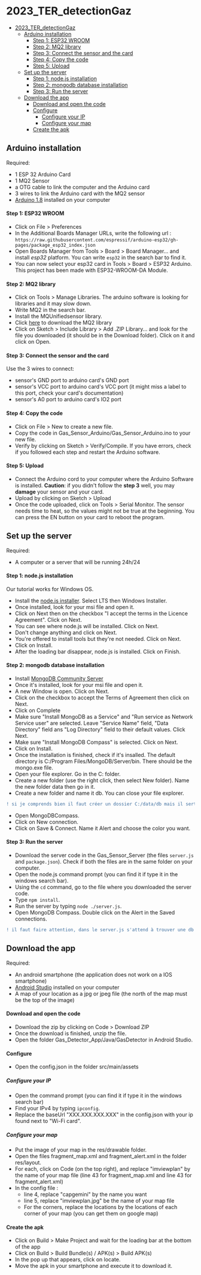 # 2023_TER_detectionGaz

- [2023\_TER\_detectionGaz](#2023_ter_detectiongaz)
  - [Arduino installation](#arduino-installation)
      - [Step 1: ESP32 WROOM](#step-1-esp32-wroom)
      - [Step 2: MQ2 library](#step-2-mq2-library)
      - [Step 3: Connect the sensor and the card](#step-3-connect-the-sensor-and-the-card)
      - [Step 4: Copy the code](#step-4-copy-the-code)
      - [Step 5: Upload](#step-5-upload)
  - [Set up the server](#set-up-the-server)
      - [Step 1: node.js installation](#step-1-nodejs-installation)
      - [Step 2: mongodb database installation](#step-2-mongodb-database-installation)
      - [Step 3: Run the server](#step-3-run-the-server)
  - [Download the app](#download-the-app)
      - [Download and open the code](#download-and-open-the-code)
      - [Configure](#configure)
        - [Configure your IP](#configure-your-ip)
        - [Configure your map](#configure-your-map)
      - [Create the apk](#create-the-apk)


## Arduino installation

Required:
- 1 ESP 32 Arduino Card
- 1 MQ2 Sensor
- a OTG cable to link the computer and the Arduino card
- 3 wires to link the Arduino card with the MQ2 sensor
- [Arduino 1.8](https://www.arduino.cc/en/software) installed on your computer

#### Step 1: ESP32 WROOM

- Click on File > Preferences
- In the Additional Boards Manager URLs, write the following url : ```https://raw.githubusercontent.com/espressif/arduino-esp32/gh-pages/package_esp32_index.json```
- Open Boards Manager from Tools > Board > Board Manager... and install *esp32* platform. You can write ```esp32``` in the search bar to find it.
- You can now select your esp32 card in Tools > Board > ESP32 Arduino. This project has been made with ESP32-WROOM-DA Module. 

#### Step 2: MQ2 library

- Click on Tools > Manage Libraries. The arduino software is looking for libraries and it may slow down. 
- Write MQ2 in the search bar. 
- Install the MQUnifiedsensor library.
- Click [here](https://github.com/labay11/MQ-2-sensor-library/archive/refs/heads/master.zip) to download the MQ2 library
- Click on Sketch > Include Library > Add .ZIP Library... and look for the file you downloaded (it should be in the Download folder). Click on it and click on Open.

#### Step 3: Connect the sensor and the card

Use the 3 wires to connect:
- sensor's GND port to arduino card's GND port
- sensor's VCC port to arduino card's VCC port (it might miss a label to this port, check your card's documentation)
- sensor's A0 port to arduino card's IO2 port

#### Step 4: Copy the code

- Click on File > New to create a new file. 
- Copy the code in Gas_Sensor_Arduino/Gas_Sensor_Arduino.ino to your new file.
- Verify by clicking on Sketch > Verify/Compile. If you have errors, check if you followed each step and restart the Arduino software.

#### Step 5: Upload

- Connect the Arduino cord to your computer where the Arduino Software is installed. **Caution**: if you didn't follow the **step 3** well, you may **damage** your sensor and your card.
- Upload by clicking on Sketch > Upload
- Once the code uploaded, click on Tools > Serial Monitor. The sensor needs time to heat, so the values might not be true at the beginning. You can press the EN button on your card to reboot the program.

## Set up the server

Required:
- A computer or a server that will be running 24h/24

#### Step 1: node.js installation 

Our tutorial works for Windows OS. 
- Install the [node.js installer](https://nodejs.org/en/download). Select LTS then Windows Installer.
- Once installed, look for your msi file and open it. 
- Click on Next then on the checkbox "I accept the terms in the Licence Agreement". Click on Next.
- You can see where node.js will be installed. Click on Next.
- Don't change anything and click on Next.
- You're offered to install tools but they're not needed. Click on Next.
- Click on Install.
- After the loading bar disappear, node.js is installed. Click on Finish.

#### Step 2: mongodb database installation

- Install [MongoDB Community Server](https://www.mongodb.com/try/download/community)
- Once it's installed, look for your msi file and open it.
- A new Window is open. Click on Next.
- Click on the checkbox to accept the Terms of Agreement then click on Next.
- Click on Complete
- Make sure "Install MongoDB as a Service" and "Run service as Network Service user" are selected. Leave "Service Name" field, "Data Directory" field ans "Log Directory" field to their default values. Click Next.
- Make sure "Install MongoDB Compass" is selected. Click on Next.
- Click on Install.
- Once the installation is finished, check if it's insalled. The default directory is C:/Program Files/MongoDB/Server/bin. There should be the mongo.exe file.
- Open your file explorer. Go in the C: folder.
- Create a new folder (use the right click, then select New folder). Name the new folder data then go in it.
- Create a new folder and name it db. You can close your file explorer.
```diff
! si je comprends bien il faut créer un dossier C:/data/db mais il sert à quoi ? c'est pas utilisé dans la config mongo.
```
- Open MongoDBCompass.
- Click on New connection.
- Click on Save & Connect. Name it Alert and choose the color you want.

#### Step 3: Run the server

- Download the server code in the Gas_Sensor_Server (the files ```server.js``` and ```package.json```). Check if both the files are in the same folder on your computer. 
- Open the node.js command prompt (you can find it if type it in the windows search bar).
- Using the ```cd``` command, go to the file where you downloaded the server code.
- Type ```npm install```.
- Run the server by typing ```node ./server.js```.
- Open MongoDB Compass. Double click on the Alert in the Saved connections.

```diff
! il faut faire attention, dans le server.js s'attend à trouver une db "arangarciaDB" avec une table "alertTable". De plus le port écouté doit correspondre au port utilisé par mongo. TODO peut être ajouter un script qui lance mongo + le serveur avec le nom qu'il veut
```

## Download the app

Required:
- An android smartphone (the application does not work on a IOS smartphone)
- [Android Studio](https://developer.android.com/studio) installed on your computer
- A map of your location as a jpg or jpeg file (the north of the map must be the top of the image)

#### Download and open the code

- Download the zip by clicking on Code > Download ZIP
- Once the download is finished, unzip the file.
- Open the folder Gas_Detector_App/Java/GasDetector in Android Studio.

#### Configure

- Open the config.json in the folder src/main/assets

##### Configure your IP

- Open the command prompt (you can find it if type it in the windows search bar)
- Find your IPv4 by typing ```ipconfig```.
- Replace the baseUrl "XXX.XXX.XXX.XXX" in the config.json with your ip found next to "Wi-Fi card".

##### Configure your map

- Put the image of your map in the res/drawable folder.
- Open the files fragment_map.xml and fragment_alert.xml in the folder res/layout.
- For each, click on Code (on the top right), and replace "imviewplan" by the name of your map file (line 43 for fragment_map.xml and line 43 for fragment_alert.xml)
- In the config file : 
  - line 4, replace "capgemini" by the name you want
  - line 5, replace "imviewplan.jpg" be the name of your map file
  - For the corners, replace the locations by the locations of each corner of your map (you can get them on google map)

#### Create the apk

- Click on Build > Make Project and wait for the loading bar at the bottom of the app
- Click on Build > Build Bundle(s) / APK(s) > Build APK(s)
- In the pop up that appears, click on locate. 
- Move the apk in your smartphone and execute it to download it. 
